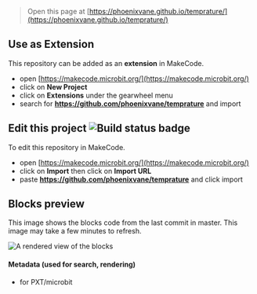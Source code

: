 
> Open this page at [https://phoenixvane.github.io/temprature/](https://phoenixvane.github.io/temprature/)

## Use as Extension

This repository can be added as an **extension** in MakeCode.

* open [https://makecode.microbit.org/](https://makecode.microbit.org/)
* click on **New Project**
* click on **Extensions** under the gearwheel menu
* search for **https://github.com/phoenixvane/temprature** and import

## Edit this project ![Build status badge](https://github.com/phoenixvane/temprature/workflows/MakeCode/badge.svg)

To edit this repository in MakeCode.

* open [https://makecode.microbit.org/](https://makecode.microbit.org/)
* click on **Import** then click on **Import URL**
* paste **https://github.com/phoenixvane/temprature** and click import

## Blocks preview

This image shows the blocks code from the last commit in master.
This image may take a few minutes to refresh.

![A rendered view of the blocks](https://github.com/phoenixvane/temprature/raw/master/.github/makecode/blocks.png)

#### Metadata (used for search, rendering)

* for PXT/microbit
<script src="https://makecode.com/gh-pages-embed.js"></script><script>makeCodeRender("{{ site.makecode.home_url }}", "{{ site.github.owner_name }}/{{ site.github.repository_name }}");</script>
